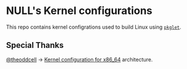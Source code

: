# NULL's Kernel configurations
This repo contains kernel configrations used to build Linux using [`pkglet`](https://github.com/NULL-GNU-Linux/pkglet).

## Special Thanks
[@theoddcell](https://github.com/theoddcell) -> [Kernel configuration for x86_64](x86_64.conf) architecture.
